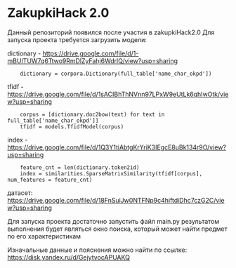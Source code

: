 # ZakupkiHack 2.0
Данный репозиторий появился после участия в zakupkiHack2.0 
Для запуска проекта требуется загрузить модели:
  
  dictionary - https://drive.google.com/file/d/1-mBUITUW7q6Ttwo9RmDlZyFahj6WdrlQ/view?usp=sharing
      
		dictionary = corpora.Dictionary(full_table['name_char_okpd'])

  
  tfidf - https://drive.google.com/file/d/1sACIBhThNVnn97LPxW9eUtLk6qhIwOtk/view?usp=sharing
      
		corpus = [dictionary.doc2bow(text) for text in full_table['name_char_okpd']]
      	tfidf = models.TfidfModel(corpus)
      

  index - https://drive.google.com/file/d/1Q3Y1tiAbtgKrYriK3IEgcE8uBk134r9O/view?usp=sharing
      
		feature_cnt = len(dictionary.token2id)
      	index = similarities.SparseMatrixSimilarity(tfidf[corpus], num_features = feature_cnt)  
  
	
датасет: https://drive.google.com/file/d/18FnSuiJw0NTFNp9c4hiftdiDhc7czG2C/view?usp=sharing

Для запуска проекта достаточно запустить файл main.py
результатом выполнения будет являться окно поиска, который может найти предмет по его характеристикам

Изначальные данные и пояснения можно найти по ссылке: https://disk.yandex.ru/d/GejytvocAPUAKQ
